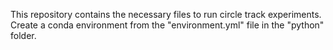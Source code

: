 This repository contains the necessary files to run circle track experiments. Create a conda environment from the "environment.yml" file in the "python" folder.